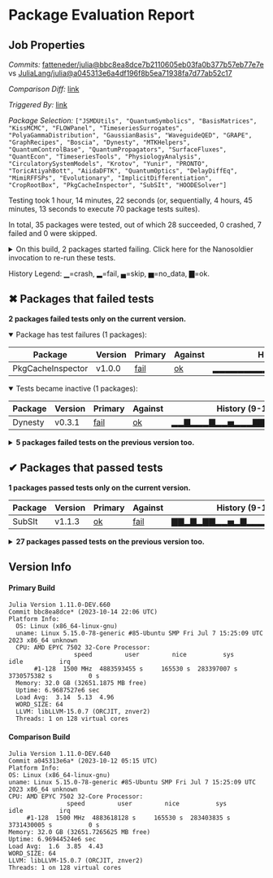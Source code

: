# Package Evaluation Report

## Job Properties

*Commits:* [fatteneder/julia@bbc8ea8dce7b2110605eb03fa0b377b57eb77e7e](https://github.com/fatteneder/julia/commit/bbc8ea8dce7b2110605eb03fa0b377b57eb77e7e) vs [JuliaLang/julia@a045313e6a4df196f8b5ea71938fa7d77ab52c17](https://github.com/JuliaLang/julia/commit/a045313e6a4df196f8b5ea71938fa7d77ab52c17)

*Comparison Diff:* [link](https://github.com/JuliaLang/julia/compare/a045313e6a4df196f8b5ea71938fa7d77ab52c17...fatteneder/julia:bbc8ea8dce7b2110605eb03fa0b377b57eb77e7e)

*Triggered By:* [link](https://github.com/JuliaLang/julia/pull/49866#issuecomment-1763194968)

*Package Selection:* `["JSMDUtils", "QuantumSymbolics", "BasisMatrices", "KissMCMC", "FLOWPanel", "TimeseriesSurrogates", "PolyaGammaDistribution", "GaussianBasis", "WaveguideQED", "GRAPE", "GraphRecipes", "Boscia", "Dynesty", "MTKHelpers", "QuantumControlBase", "QuantumPropagators", "SurfaceFluxes", "QuantEcon", "TimeseriesTools", "PhysiologyAnalysis", "CirculatorySystemModels", "Krotov", "Yunir", "PRONTO", "ToricAtiyahBott", "AiidaDFTK", "QuantumOptics", "DelayDiffEq", "MimiRFFSPs", "Evolutionary", "ImplicitDifferentiation", "CropRootBox", "PkgCacheInspector", "SubSIt", "HOODESolver"]`

Testing took 1 hour, 14 minutes, 22 seconds (or, sequentially, 4 hours, 45 minutes, 13 seconds to execute 70 package tests suites).

In total, 35 packages were tested, out of which 28 succeeded, 0 crashed, 7 failed and 0 were skipped.


<details><summary>On this build, 2 packages started failing. Click here for the Nanosoldier invocation to re-run these tests.</summary>
<p>

```
@nanosoldier `runtests(["PkgCacheInspector", "Dynesty"])`
```

</p>
</details>


History Legend: ▁=crash, ▂=fail, ▄=skip, ▅=no_data, ▇=ok.

## ✖ Packages that failed tests

**2 packages failed tests only on the current version.**

<details open><summary>Package has test failures (1 packages):</summary>
<p>


| Package | Version | Primary | Against | History (9-15 to 10-14) |
| ------- | ------- | ------- | ------- | ------- |
| PkgCacheInspector | v1.0.0 | [fail](https://s3.amazonaws.com/julialang-reports/nanosoldier/pkgeval/by_hash/bbc8ea8_vs_a045313/PkgCacheInspector.primary.log) | [ok](https://s3.amazonaws.com/julialang-reports/nanosoldier/pkgeval/by_hash/bbc8ea8_vs_a045313/PkgCacheInspector.against.log) | <span class="history">▂▂▂▂▂▂▂▂▂▅▇▇▇▇▇▇▇▇▇▅▇▇▇▇▇▇▇▇▅▇</span> |

</p>
</details>

<details open><summary>Tests became inactive (1 packages):</summary>
<p>


| Package | Version | Primary | Against | History (9-15 to 10-14) |
| ------- | ------- | ------- | ------- | ------- |
| Dynesty | v0.3.1 | [fail](https://s3.amazonaws.com/julialang-reports/nanosoldier/pkgeval/by_hash/bbc8ea8_vs_a045313/Dynesty.primary.log) | [ok](https://s3.amazonaws.com/julialang-reports/nanosoldier/pkgeval/by_hash/bbc8ea8_vs_a045313/Dynesty.against.log) | <span class="history">▂▂▇▂▂▂▇▂▂▅▂▂▂▇▇▇▂▇▇▅▇▇▂▂▂▇▂▂▅▂</span> |

</p>
</details>

<details><summary><strong>5 packages failed tests on the previous version too.</strong></summary>
<p>

<details open><summary>Package has test failures (2 packages):</summary>
<p>


| Package | History (9-15 to 10-14) |
| ------- | ------- |
| [GraphRecipes v0.5.12](https://s3.amazonaws.com/julialang-reports/nanosoldier/pkgeval/by_hash/bbc8ea8_vs_a045313/GraphRecipes.primary.log) | <span class="history">▇▇▇▇▇▇▇▇▇▅▇▇▇▇▇▇▇▇▇▅▇▂▂▂▂▂▂▂▅▂</span> |
| [Evolutionary v0.11.1](https://s3.amazonaws.com/julialang-reports/nanosoldier/pkgeval/by_hash/bbc8ea8_vs_a045313/Evolutionary.primary.log) | <span class="history">▇▇▇▇▇▂▇▇▇▅▇▇▇▇▇▇▇▇▂▅▇▇▂▇▂▂▂▂▅▂</span> |

</p>
</details>

<details open><summary>There were unidentified errors (2 packages):</summary>
<p>


| Package | History (9-15 to 10-14) |
| ------- | ------- |
| [ToricAtiyahBott v1.0.0](https://s3.amazonaws.com/julialang-reports/nanosoldier/pkgeval/by_hash/bbc8ea8_vs_a045313/ToricAtiyahBott.primary.log) | <span class="history">▇▇▇▇▇▇▇▇▇▅▇▇▇▇▇▇▇▇▇▅▇▇▇▂▇▂▂▂▅▂</span> |
| [AiidaDFTK v0.1.2](https://s3.amazonaws.com/julialang-reports/nanosoldier/pkgeval/by_hash/bbc8ea8_vs_a045313/AiidaDFTK.primary.log) | <span class="history">▇▇▇▇▇▇▇▇▇▅▇▇▇▇▇▇▇▇▇▅▇▇▇▇▇▇▇▇▅▇</span> |

</p>
</details>

<details open><summary>Test duration exceeded the time limit (1 packages):</summary>
<p>


| Package | History (9-15 to 10-14) |
| ------- | ------- |
| [MimiRFFSPs v1.1.1](https://s3.amazonaws.com/julialang-reports/nanosoldier/pkgeval/by_hash/bbc8ea8_vs_a045313/MimiRFFSPs.primary.log) | <span class="history">▂▂▇▂▇▂▂▇▂▅▂▂▂▂▂▂▇▂▇▅▇▇▂▂▂▂▂▂▅▂</span> |

</p>
</details>

</p>
</details>


## ✔ Packages that passed tests

**1 packages passed tests only on the current version.**

| Package | Version | Primary | Against | History (9-15 to 10-14) |
| ------- | ------- | ------- | ------- | ------- |
| SubSIt | v1.1.3 | [ok](https://s3.amazonaws.com/julialang-reports/nanosoldier/pkgeval/by_hash/bbc8ea8_vs_a045313/SubSIt.primary.log) | [fail](https://s3.amazonaws.com/julialang-reports/nanosoldier/pkgeval/by_hash/bbc8ea8_vs_a045313/SubSIt.against.log) | <span class="history">▇▇▂▇▂▇▇▂▂▅▂▇▂▂▂▂▂▇▇▅▂▂▇▂▂▂▇▂▅▂</span> |

<details><summary><strong>27 packages passed tests on the previous version too.</strong></summary>
<p>

| Package | History (9-15 to 10-14) |
| ------- | ------- |
| [DelayDiffEq v5.43.1](https://s3.amazonaws.com/julialang-reports/nanosoldier/pkgeval/by_hash/bbc8ea8_vs_a045313/DelayDiffEq.primary.log) | <span class="history">▇▇▇▇▇▇▇▇▇▅▂▇▂▇▇▇▂▇▇▅▇▂▇▇▇▇▂▂▅▂</span> |
| [QuantEcon v0.16.5](https://s3.amazonaws.com/julialang-reports/nanosoldier/pkgeval/by_hash/bbc8ea8_vs_a045313/QuantEcon.primary.log) | <span class="history">▇▇▂▇▇▇▇▇▇▅▇▂▇▂▂▂▇▂▂▅▇▂▂▂▂▂▇▂▅▂</span> |
| [TimeseriesSurrogates v2.6.2](https://s3.amazonaws.com/julialang-reports/nanosoldier/pkgeval/by_hash/bbc8ea8_vs_a045313/TimeseriesSurrogates.primary.log) | <span class="history">▇▇▇▇▂▇▇▇▇▅▇▇▂▇▇▂▇▇▇▅▇▇▇▇▇▂▇▇▅▇</span> |
| [QuantumPropagators v0.6.1](https://s3.amazonaws.com/julialang-reports/nanosoldier/pkgeval/by_hash/bbc8ea8_vs_a045313/QuantumPropagators.primary.log) | <span class="history">▂▂▂▂▂▂▂▂▂▅▂▂▂▂▂▂▂▂▂▅▂▂▂▇▇▇▇▇▅▇</span> |
| [QuantumOptics v1.0.14](https://s3.amazonaws.com/julialang-reports/nanosoldier/pkgeval/by_hash/bbc8ea8_vs_a045313/QuantumOptics.primary.log) | <span class="history">▇▂▇▇▇▇▇▇▇▅▂▇▇▇▇▇▂▇▇▅▇▇▇▂▇▇▇▂▅▇</span> |
| [QuantumControlBase v0.8.4](https://s3.amazonaws.com/julialang-reports/nanosoldier/pkgeval/by_hash/bbc8ea8_vs_a045313/QuantumControlBase.primary.log) | <span class="history">▂▂▂▂▂▂▂▂▂▅▂▂▂▂▂▂▂▂▂▅▂▂▂▇▇▇▇▂▅▇</span> |
| [ImplicitDifferentiation v0.5.1](https://s3.amazonaws.com/julialang-reports/nanosoldier/pkgeval/by_hash/bbc8ea8_vs_a045313/ImplicitDifferentiation.primary.log) | <span class="history">▂▂▂▇▇▇▇▇▇▅▇▇▇▂▇▇▇▇▇▅▇▇▇▇▇▇▇▇▅▇</span> |
| [SurfaceFluxes v0.7.2](https://s3.amazonaws.com/julialang-reports/nanosoldier/pkgeval/by_hash/bbc8ea8_vs_a045313/SurfaceFluxes.primary.log) | <span class="history">▇▇▇▇▇▇▇▇▇▅▇▇▇▇▇▇▇▇▇▅▇▇▇▇▇▇▇▇▅▇</span> |
| [BasisMatrices v0.7.1](https://s3.amazonaws.com/julialang-reports/nanosoldier/pkgeval/by_hash/bbc8ea8_vs_a045313/BasisMatrices.primary.log) | <span class="history">▇▇▇▇▇▇▇▇▇▅▇▇▇▇▇▇▇▇▇▅▇▇▇▇▇▇▇▇▅▇</span> |
| [JSMDUtils v1.1.1](https://s3.amazonaws.com/julialang-reports/nanosoldier/pkgeval/by_hash/bbc8ea8_vs_a045313/JSMDUtils.primary.log) | <span class="history">▇▇▇▇▇▇▇▇▇▅▇▇▇▇▇▇▇▇▇▅▇▇▇▇▇▇▇▇▅▇</span> |
| [GRAPE v0.5.5](https://s3.amazonaws.com/julialang-reports/nanosoldier/pkgeval/by_hash/bbc8ea8_vs_a045313/GRAPE.primary.log) | <span class="history">▂▂▂▂▂▂▂▂▂▅▂▂▂▂▂▂▂▂▂▅▂▂▂▇▇▇▇▇▅▇</span> |
| [Krotov v0.5.4](https://s3.amazonaws.com/julialang-reports/nanosoldier/pkgeval/by_hash/bbc8ea8_vs_a045313/Krotov.primary.log) | <span class="history">▂▂▂▂▂▂▂▂▂▅▂▂▂▂▂▂▂▂▂▅▂▇▇▇▇▇▇▇▅▇</span> |
| [Yunir v0.2.7](https://s3.amazonaws.com/julialang-reports/nanosoldier/pkgeval/by_hash/bbc8ea8_vs_a045313/Yunir.primary.log) | <span class="history">▇▇▂▂▂▂▇▇▇▅▇▇▇▇▇▇▂▂▇▅▇▇▂▇▇▇▂▇▅▂</span> |
| [GaussianBasis v0.4.0](https://s3.amazonaws.com/julialang-reports/nanosoldier/pkgeval/by_hash/bbc8ea8_vs_a045313/GaussianBasis.primary.log) | <span class="history">▇▂▇▇▂▇▂▂▂▅▇▇▂▇▇▇▇▂▇▅▇▇▇▇▇▇▇▇▅▇</span> |
| [QuantumSymbolics v0.2.4](https://s3.amazonaws.com/julialang-reports/nanosoldier/pkgeval/by_hash/bbc8ea8_vs_a045313/QuantumSymbolics.primary.log) | <span class="history">▇▇▂▇▇▇▇▂▂▅▂▂▂▂▂▂▂▂▂▅▂▂▂▂▂▂▂▂▅▂</span> |
| [PolyaGammaDistribution v0.1.0](https://s3.amazonaws.com/julialang-reports/nanosoldier/pkgeval/by_hash/bbc8ea8_vs_a045313/PolyaGammaDistribution.primary.log) | <span class="history">▇▇▇▇▇▇▇▇▇▅▇▇▇▇▇▇▇▇▇▅▇▇▇▇▇▇▇▇▅▇</span> |
| [KissMCMC v0.2.1](https://s3.amazonaws.com/julialang-reports/nanosoldier/pkgeval/by_hash/bbc8ea8_vs_a045313/KissMCMC.primary.log) | <span class="history">▇▇▇▇▇▇▇▇▇▅▇▇▇▇▇▇▇▇▇▅▇▇▇▇▇▇▇▇▅▇</span> |
| [FLOWPanel v0.0.1](https://s3.amazonaws.com/julialang-reports/nanosoldier/pkgeval/by_hash/bbc8ea8_vs_a045313/FLOWPanel.primary.log) | <span class="history">▇▇▇▇▇▇▇▇▇▅▇▇▇▇▇▇▇▇▂▅▇▇▇▇▇▇▇▇▅▇</span> |
| [PRONTO v1.0.0](https://s3.amazonaws.com/julialang-reports/nanosoldier/pkgeval/by_hash/bbc8ea8_vs_a045313/PRONTO.primary.log) | <span class="history">▇▇▇▇▇▇▇▇▇▅▂▇▂▇▂▇▇▇▇▅▇▇▇▂▂▇▇▇▅▇</span> |
| [Boscia v0.1.12](https://s3.amazonaws.com/julialang-reports/nanosoldier/pkgeval/by_hash/bbc8ea8_vs_a045313/Boscia.primary.log) | <span class="history">▇▇▇▇▇▇▇▇▂▅▇▇▇▇▇▇▇▇▇▅▇▇▇▇▇▇▇▇▅▇</span> |
| [WaveguideQED v0.2.1](https://s3.amazonaws.com/julialang-reports/nanosoldier/pkgeval/by_hash/bbc8ea8_vs_a045313/WaveguideQED.primary.log) | <span class="history">▇▂▇▇▇▇▇▇▇▅▇▇▂▇▇▇▇▇▇▅▇▇▇▇▇▇▂▂▅▂</span> |
| [CropRootBox v0.1.9](https://s3.amazonaws.com/julialang-reports/nanosoldier/pkgeval/by_hash/bbc8ea8_vs_a045313/CropRootBox.primary.log) | <span class="history">▇▇▇▇▇▇▇▇▂▅▂▂▂▂▂▂▂▂▂▅▇▇▇▇▇▇▇▇▅▇</span> |
| [TimeseriesTools v0.2.2](https://s3.amazonaws.com/julialang-reports/nanosoldier/pkgeval/by_hash/bbc8ea8_vs_a045313/TimeseriesTools.primary.log) | <span class="history">▇▇▇▇▇▇▇▇▂▅▂▂▂▂▂▂▂▂▂▅▇▂▂▇▇▇▇▇▅▇</span> |
| [PhysiologyAnalysis v0.6.19](https://s3.amazonaws.com/julialang-reports/nanosoldier/pkgeval/by_hash/bbc8ea8_vs_a045313/PhysiologyAnalysis.primary.log) | <span class="history">▇▇▇▇▇▇▇▇▇▅▇▂▇▇▇▇▇▇▇▅▇▇▂▂▇▇▇▂▅▇</span> |
| [CirculatorySystemModels v0.1.5](https://s3.amazonaws.com/julialang-reports/nanosoldier/pkgeval/by_hash/bbc8ea8_vs_a045313/CirculatorySystemModels.primary.log) | <span class="history">▇▇▇▇▇▇▇▇▇▅▇▇▇▇▇▂▇▇▇▅▂▇▇▂▇▇▇▇▅▇</span> |
| [HOODESolver v0.2.6](https://s3.amazonaws.com/julialang-reports/nanosoldier/pkgeval/by_hash/bbc8ea8_vs_a045313/HOODESolver.primary.log) | <span class="history">▇▇▇▇▇▇▇▇▇▅▇▇▇▇▇▂▇▂▇▅▇▂▇▇▇▂▇▇▅▇</span> |
| [MTKHelpers v0.2.1](https://s3.amazonaws.com/julialang-reports/nanosoldier/pkgeval/by_hash/bbc8ea8_vs_a045313/MTKHelpers.primary.log) | <span class="history">▅▅▅▅▅▅▅▇▂▅▂▂▂▂▂▂▂▂▂▅▇▇▇▂▇▇▇▇▅▇</span> |

</p>
</details>


## Version Info

#### Primary Build

```
Julia Version 1.11.0-DEV.660
Commit bbc8ea8dce* (2023-10-14 22:06 UTC)
Platform Info:
  OS: Linux (x86_64-linux-gnu)
  uname: Linux 5.15.0-78-generic #85-Ubuntu SMP Fri Jul 7 15:25:09 UTC 2023 x86_64 unknown
  CPU: AMD EPYC 7502 32-Core Processor: 
                  speed         user         nice          sys         idle          irq
       #1-128  1500 MHz  4883593455 s     165530 s  283397007 s  3730575382 s          0 s
  Memory: 32.0 GB (32651.1875 MB free)
  Uptime: 6.9687527e6 sec
  Load Avg:  3.14  5.13  4.96
  WORD_SIZE: 64
  LLVM: libLLVM-15.0.7 (ORCJIT, znver2)
  Threads: 1 on 128 virtual cores

```

  #### Comparison Build

  ```
Julia Version 1.11.0-DEV.640
Commit a045313e6a* (2023-10-12 05:15 UTC)
Platform Info:
  OS: Linux (x86_64-linux-gnu)
  uname: Linux 5.15.0-78-generic #85-Ubuntu SMP Fri Jul 7 15:25:09 UTC 2023 x86_64 unknown
  CPU: AMD EPYC 7502 32-Core Processor: 
                  speed         user         nice          sys         idle          irq
       #1-128  1500 MHz  4883618128 s     165530 s  283403835 s  3731430005 s          0 s
  Memory: 32.0 GB (32651.7265625 MB free)
  Uptime: 6.96944524e6 sec
  Load Avg:  1.6  3.85  4.43
  WORD_SIZE: 64
  LLVM: libLLVM-15.0.7 (ORCJIT, znver2)
  Threads: 1 on 128 virtual cores

  ```
  <!-- Generated on 2023-10-16T08:38:45.410 -->
